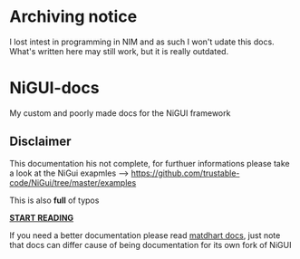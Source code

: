 # Archiving notice
I lost intest in programming in NIM and as such I won't udate this docs. What's written here may still work, but it is really outdated.

# NiGUI-docs
My custom and poorly made docs for the NiGUI framework

## Disclaimer
This documentation his not complete, for furthuer informations please take a look at the NiGui exapmles --> https://github.com/trustable-code/NiGui/tree/master/examples

This is also **full** of typos

**[START READING](https://github.com/TheFourchette/NiGUI-docs/blob/main/doc.md)**


If you need a better documentation please read [matdhart docs](https://github.com/matdhart/NiGui/tree/docWriter/Docs),  just note that docs can differ cause of being documentation for its own fork of NiGUI
